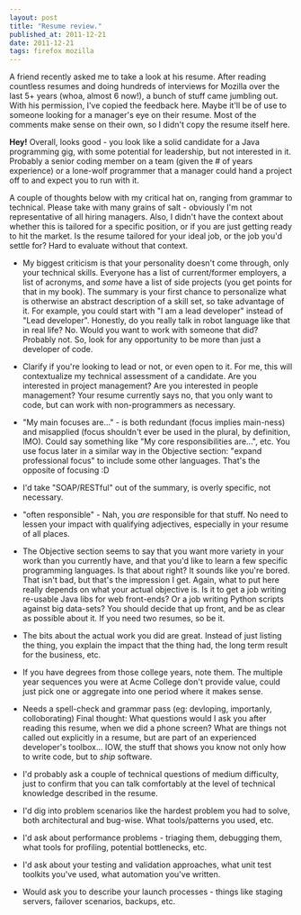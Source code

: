 ```yaml
---
layout: post
title: "Resume review."
published_at: 2011-12-21
date: 2011-12-21
tags: firefox mozilla
---
```


A friend recently asked me to take a look at his resume. After reading countless resumes and doing hundreds of interviews for Mozilla over the last 5+ years (whoa, almost 6 now!), a bunch of stuff came jumbling out. With his permission, I've copied the feedback here. Maybe it'll be of use to someone looking for a manager's eye on their resume. Most of the comments make sense on their own, so I didn't copy the resume itself here.

**Hey!** Overall, looks good - you look like a solid candidate for a Java programming gig, with some potential for leadership, but not interested in it. Probably a senior coding member on a team (given the # of years experience) or a lone-wolf programmer that a manager could hand a project off to and expect you to run with it.

A couple of thoughts below with my critical hat on, ranging from grammar to technical. Please take with many grains of salt - obviously I'm not representative of all hiring managers. Also, I didn't have the context about whether this is tailored for a specific position, or if you are just getting ready to hit the market. Is the resume tailored for your ideal job, or the job you'd settle for? Hard to evaluate without that context.

*   My biggest criticism is that your personality doesn't come through, only your technical skills. Everyone has a list of current/former employers, a list of acronyms, and *some* have a list of side projects (you get points for that in my book). The summary is your first chance to personalize what is otherwise an abstract description of a skill set, so take advantage of it. For example, you could start with "I am a lead developer" instead of "Lead developer". Honestly, do you really talk in robot language like that in real life? No. Would you want to work with someone that did? Probably not. So, look for any opportunity to be more than just a developer of code.
*   Clarify if you're looking to lead or not, or even open to it. For me, this will contextualize my technical assessment of a candidate. Are you interested in project management? Are you interested in people management? Your resume currently says no, that you only want to code, but can work with non-programmers as necessary.
*   "My main focuses are..." - is both redundant (focus implies main-ness) and misapplied (focus shouldn't ever be used in the plural, by definition, IMO). Could say something like "My core responsibilities are...", etc. You use focus later in a similar way in the Objective section: "expand professional focus" to include some other languages. That's the opposite of focusing :D
*   I'd take "SOAP/RESTful" out of the summary, is overly specific, not necessary.
*   "often responsible" - Nah, you *are* responsible for that stuff. No need to lessen your impact with qualifying adjectives, especially in your resume of all places.
*   The Objective section seems to say that you want more variety in your work than you currently have, and that you'd like to learn a few specific programming languages. Is that about right? It sounds like you're bored. That isn't bad, but that's the impression I get. Again, what to put here really depends on what your actual objective is. Is it to get a job writing re-usable Java libs for web front-ends? Or a job writing Python scripts against big data-sets? You should decide that up front, and be as clear as possible about it. If you need two resumes, so be it.
*   The bits about the actual work you did are great. Instead of just listing the thing, you explain the impact that the thing had, the long term result for the business, etc.
*   If you have degrees from those college years, note them. The multiple year sequences you were at Acme College don't provide value, could just pick one or aggregate into one period where it makes sense.
*   Needs a spell-check and grammar pass (eg: devloping, importanly, colloborating)
Final thought: What questions would I ask you after reading this resume, when we did a phone screen? What are things not called out explicitly in a resume, but are part of an experienced developer's toolbox... IOW, the stuff that shows you know not only how to write code, but to *ship* software.

*   I'd probably ask a couple of technical questions of medium difficulty, just to confirm that you can talk comfortably at the level of technical knowledge described in the resume.
*   I'd dig into problem scenarios like the hardest problem you had to solve, both architectural and bug-wise. What tools/patterns you used, etc.
*   I'd ask about performance problems - triaging them, debugging them, what tools for profiling, potential bottlenecks, etc.
*   I'd ask about your testing and validation approaches, what unit test toolkits you've used, what automation you've written.
*   Would ask you to describe your launch processes - things like staging servers, failover scenarios, backups, etc.